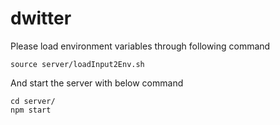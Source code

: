 # dwitter

Please load environment variables through following command

```
source server/loadInput2Env.sh
```

And start the server with below command

```
cd server/
npm start
```

